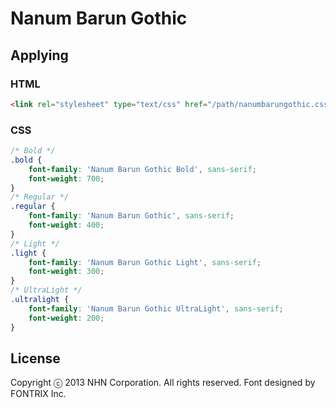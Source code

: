 # Nanum Barun Gothic

## Applying

### HTML
```html
<link rel="stylesheet" type="text/css" href="/path/nanumbarungothic.css">
```

### CSS
```css
/* Bold */
.bold {
    font-family: 'Nanum Barun Gothic Bold', sans-serif;
    font-weight: 700;
}
/* Regular */
.regular {
    font-family: 'Nanum Barun Gothic', sans-serif;
    font-weight: 400;
}
/* Light */
.light {
    font-family: 'Nanum Barun Gothic Light', sans-serif;
    font-weight: 300;
}
/* UltraLight */
.ultralight {
    font-family: 'Nanum Barun Gothic UltraLight', sans-serif;
    font-weight: 200;
}
```

## License
Copyright ⓒ 2013 NHN Corporation. All rights reserved. Font designed by FONTRIX Inc.
